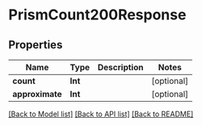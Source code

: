 # PrismCount200Response

## Properties
Name | Type | Description | Notes
------------ | ------------- | ------------- | -------------
**count** | **Int** |  | [optional] 
**approximate** | **Int** |  | [optional] 

[[Back to Model list]](../README.md#documentation-for-models) [[Back to API list]](../README.md#documentation-for-api-endpoints) [[Back to README]](../README.md)


